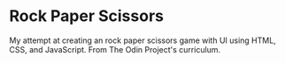 # Rock Paper Scissors

My attempt at creating an rock paper scissors game with UI using HTML, CSS, and JavaScript.
From The Odin Project's curriculum.